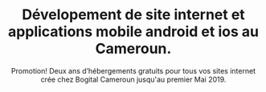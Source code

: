 ---
title: Dévelopement de site internet et applications mobile android et ios au Cameroun.
subtitle: Promotion! Deux ans d’hébergements gratuits pour tous vos sites internet crée chez Bogital Cameroun jusqu'au premier Mai 2019.
head:
  title: Web design, android and ios mobile applications development in Cameroon.
  meta:
    - name: description
      content: Dévelopement de site internet et applications mobile android et ios au Cameroun.
    - name: keywords
      content: web design, développeur android cameroun, web master cameroun, entreprise de design web
  og:
    - property: type
      content: business.business
    - property: title
      content: Web design, Dévelopement de site internet et applications mobile android et ios au Cameroun.
    - property: url
      content: /
    - property: image
      content: /img/logo.svg
call: Whatsapp
image: /img/home-jumbotron.jpg
blurb:
    heading: About Bogital
    text: Fondée en 2017, Bogital est une startup du développement logiciel qui développe des sites web et des applications mobiles au Cameroun. Nous avons l'objectif d'améliorer la présence des entreprises camerounaises sur internet avec nos services.
    imageURL: /img/logo.svg
services:
  - imageURL: /img/fa-html5.svg
    title: Site Web adaptatif
    description: Votre site Web s’agrandit ou diminue en fonction de la taille de votre écran.  Il existe une vue smartphone, tablette ou bureau. La conception Web réactive améliore l'expérience utilisateur, en particulier sur les téléphones mobiles. Toutes nos conceptions Web sont réactives chez Bogital.
  - imageURL: /img/fa-mobile-phone.svg
    title: Développement d'applications mobiles
    description: Nous utilisons des technologies haut de gamme pour développer des applications mobiles modernes à travers iOS et Android. Nous suivrons votre projet d'application mobile tout au long de sa vie.
  - imageURL: /img/fa-wordpress.svg
    title: Développement Wordpress
    description: Nous développons des sites Web et des thèmes Wordpress personnalisés. Chez bogital, nous construirons votre site Wordpress à partir de zéro en vous donnant le site web unique que vous méritez.
  - imageURL: /img/fa-globe.svg
    title: SEO
    description: Nous construisons des sites Web idéals pour le référencement naturel de votre site internet au Cameroun. Cela vous aidera à classer plus rapidement votre site Web sur les moteurs de recherche tels que Google et Bing.
work:
    - image: /img/home-jumbotron.jpg
      title: "Project 1"
      excerpt: "This is a responsive website project"
    - image: /img/home-jumbotron.jpg
      title: "Project 1"
      excerpt: "This is a responsive website project"
    - image: /img/home-jumbotron.jpg
      title: "Project 1"
      excerpt: "This is a responsive website project"
    - image: /img/home-jumbotron.jpg
      title: "Project 1"
      excerpt: "This is a responsive website project"
contact:
  labels:
    title: Contact | Demander un devis
    name: Noms
    email: Email
    phone: Téléphone
    businessName: Nom de l'entreprise
    service: Choisir un Service
    object: Objet
    message: Message
process:
  - title: Analyse du projet
    description:  C’est là que nous déciderons de la technologie à utiliser pour votre projet de conception Web ou d’application mobile. Analyse du projet peut prendre jusqu'à 3 jours.
  - title: Prototypage
    description: Après analyse du projet, nous produirons un prototype du projet qui sera validé par le client avant d'aller plus loin. Le prototypage peut prendre jusqu'à deux semaines.
  - title: Coding
    description: Notre partie préférée, à ce stade, nous allons coder votre site Web / application. Cette partie peut prendre jusqu'à deux semaines en fonction de la taille du projet.
  - title: Création de contenu
    description: À ce stade, nous créerons du contenu pour votre site Web / votre application. Ici, nous aurons besoin de toute la documentation que le client peut nous fournir.
  - title: Contrôle de qualité
    description: Ici, votre site Web ou votre application mobile fait l’objet d’un examen approfondi. Après la phase de contrôle de la qualité, votre projet sera prêt pour la production.
  - title: Déploiement
    description: Horraah. Votre projet est maintenant disponible au public.
faq:
  - title: Combien ça va me coûter?
    description: Le coût dépend de nombreux facteurs. Ces facteurs peuvent inclure; le nombre de pages, les technologies utilisées dans le backend, l'hébergement, les emails privés, la complexité du projet etc. Écrivez-nous à partir de notre formulaire de contact rapide ou appelez-nous directement au (696835158).
  - title: Quelles sont les conditions de paiement chez Bogital Cameroun?
    description: Nous attendons de nos clients qu'ils achètent leurs noms de domaine et leur adresse électronique plus 20 000 FCFA avant de commencer la conception du projet. Vous paierez la moitié du montant restant après la validation du design Web. Enfin, finir le paiement après l'achèvement du projet.
  - title: Combien de temps le projet prendra-t-il à compléter?
    description: La durée d'une conception de site Web ou d'une application mobile dépend de la complexité du projet. En général, si vous disposez d'un délai, nous allons travailler dur pour terminer avant.
  - title: Et si je n'aime pas le design?
    description: Chez Bogital, un projet n’est achevé que lorsque le client est satisfait. Si vous n'aimez pas notre prototype de conception Web, nous travaillerons avec vous pour l'améliorer  jusqu'à satisfaction.
  - title: Comment mettre à jour mon site web?
    description: Nous fournissons un gestionnaire de contenu personnalisé pour tous les sites Web que nous développons à Bogital Cameroun. Ce gestionnaire de contenu fournit une interface simple pour mettre à jour le contenu de votre site Web. De plus, nous construisons des sites Web Wordpress qui sont très faciles à modifier.
---